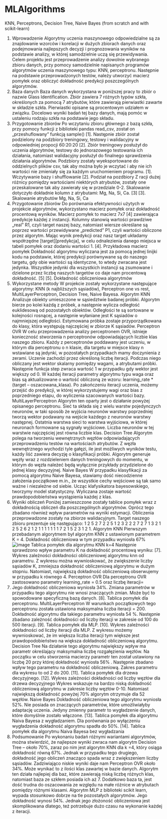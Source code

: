# MLAlgorithms
KNN, Perceptrons, Decision Tree, Naive Bayes (from scratch and with scikit-learn)

1. Wprowadzenie
Algorytmy uczenia maszynowego odpowiedzialne są za znajdowanie wzorców i 
korelacji w dużych zbiorach danych oraz podejmowania najlepszych decyzji i prognozowania 
wyników na podstawie analizy, w której samodzielnie uczą się przewidywania. 
Celem projektu jest przeprowadzenie analizy dowolnie wybranego zbioru danych, przy 
pomocy samodzielnie napisanych programów algorytmów uczenia maszynowego typu: KNN, 
perceptronu. Następnie na podstawie przeprowadzonych testów, należy utworzyć macierz 
pomyłek oraz obliczyć dokładność predykcji poszczególnych algorytmów.
2. Baza danych
Baza danych wykorzystana w poniższej pracy to zbiór o nazwie Glass Identification. 
Zbiór zawiera 7 różnych typów szkła, określonych za pomocą 7 atrybutów, które zawierają 
pierwiastki zawarte w składzie szkła. Pierwiastki opisane są procentowym udziałem w związku. 
Docelowo wyniki badań tej bazy danych, mają pomóc w ustaleniu rodzaju szkła na podstawie 
jego składu. 
3. Przygotowanie zbiorów
Po wczytaniu zbioru głównego z bazą szkła, przy pomocy funkcji z biblioteki pandas 
read_csv, został on „przeshuflowany” funkcją sample() [1]. Następnie zbiór został podzielony 
na podzbiory treningowy, testowy i walidacyjny w odpowiedniej propocji 60:20:20 [2]. Zbiór 
treningowy posłużył do uczenia algorytmów, testowy do jednorazowego testowania ich 
działania, natomiast walidacyjny posłużył do finalnego sprawdzenia działania algorytmów. 
Podzbiory zostały wyeksportowane do oddzielnych plików csv, tak aby można było je wczytać 
i aby nie ich wartości nie zmieniały się za każdym uruchomieniem programu.
[1]. Wczytywanie bazy i shufflowanie
[2]. Podział na pozdbiory
Z racji dużej różnicy pomiędzy wartościami niektórych atrybutów, zostały one 
przeskalowane tak aby zawierały się w przedziale 0-2. Skalowanie dotyczyło dokładnie kolumn 
z atrybutami: Mg, Na, Si, Ca. [3]
[3]. Skalowanie atrybutów Mg, Na, Si, Ca
4. Przygotowanie zbiorów
Do porównania efektywności użytych w projekcie algorytmów, wykorzystano macierz 
pomyłek oraz dokładność procentową wyników. Macierz pomyłek to macierz 7x7 [4]
zawierająca predykcje każdej z instancji. Kolumny stanowią wartości prawdziwe „real” R1,
czyli target naszej bazy, natomiast wiersze określane są poprzez wartości przewidywane 
„predicted” P1, czyli wartości obliczone przez algorytm. Mając wynik predykcji oraz nasz 
target układamy współrzędne [target][predykcja], w celu odnalezienia danego miejsca w tabeli 
pomyłek oraz dodaniu wartości 1.
[4]. Przykładowa macierz pomyłek
Dokładność algorytmu wyliczana jest za pomocą jednej linijki kodu na podstawie, 
której predykcji porównywane są do naszego targetu, gdy obie wartości są identyczne, to 
wtedy zwracana jest jedynka. Wszystkie jedynki dla wszystkich instancji są zsumowane i 
dzielone przez liczbę naszych targetów co daje nam procentową dokładność. [5]
[5]. Dokładność obliczeniowa algorytmów
5. Wykorzystane metody
W projekcie zostały wykorzystane następujące algorytmy: KNN (k najbliższych
sąsiadów), Perceptron one vs rest, MultiLayerPerceptron, Decision Tree, Naive Bayesa.
Algorytm KNN
Analizuje obiekty umieszczone w sąsiedztwie badanej próbki. Algorytm bierze po kolei 
każdą z próbek, a następnie wylicza odległość euklidesową od pozostałych obiektów. 
Odległości te są sortowane w kolejności rosnącej, a następnie wyłaniane jest K sąsiadów o 
najmniejszej odległości. Estymowana próbka zostaje przyporządkowana do klasy, która 
występują najczęściej w zbiorze K sąsiadów.
Perceptron OVR
W celu przeprowadzenia analizy perceptronem OVR, istnieje konieczność stworzenia n 
perceptronów odpowiadających liczbie klas naszego zbioru. Każdy z perceptronów poddawany 
jest uczeniu, w którym dla perceptronu o n klasie, dla targetu w miejsce klasy n wstawiane są 
jedynki, w pozostałych przypadkach mamy doczynienia z zerami. Uczenie zachodzi przez 
określoną liczbę iteracji. Podczas niego obliczany jest wektor skalarny pomiędzy wagami, a 
atrybutami próbki. Następnie funkcja step zwraca wartość 1 w przypadku gdy wektor jest 
większy od 0. W każdej iteracji parametry algorytmu typu waga oraz bias są aktualizowane o 
wartość obliczoną ze wzoru: learning_rate * (target – oszacowana_klasa). Po zakończeniu 
iteracji uczenia, możemy przejść do predykcji, w której wykorzystujemy wagi oraz bias z 
poprzedniego etapu, do wyliczenia szacowanych wartości bazy.
MultiLayerPerceptron
Algorytm ten oparty jest o działanie powyżej opisanego perceptronu. Sieć ta składa się 
z wielu warstw pojedynczych neuronów, w taki sposób że wyjścia neuronów warstwy 
poprzedniej tworzą wektor podawany na wejście każdego z neuronów warstwy następnej.
Ostatnia warstwa sieci to warstwa wyjściowa, w której neuronach formowane są sygnały 
wyjściowe. Liczba neuronów w tej warstwie najczęściej jest równa liczbie klas.
Decision Tree
Algorytm polega na tworzeniu wewnętrznych węzłów odpowiadających 
przeprowadzeniu testów na wartościach atrybutów. Z węzła wewnętrznego wychodzi tyle 
gałęzi, ile jest możliwych wyników testu, każdy liść zawiera decyzję o klasyfikacji próbki. 
Algorytm generuje węzły wraz z rozdzieleniem danych treningowych do momentu, w którym 
do węzła należeć będą wyłącznie przykłady przydzielone do jednej klasy decyzyjnej.
Naive Bayes 
W przypadku klasyfikacji za pomocą algorytmu Naive Bayesa, stawiamy dość 
niecodzienne założenia początkowe m.in., że wszystkie cechy wejściowe są tak samo ważne i 
niezależne od siebie. Ucząc klafysikatora bayesowskiego, tworzymy model statystyczny.
Wyliczana zostaje wartość prawdopodobieństwa wystąpienia każdej z klas. 
6. Wyniki obliczeń
Poniżej zamieszczone zostały tablice pomyłek wraz z dokładnością obliczeń dla 
poszczególnych algorytmów. Oprócz tego zbadano również wpływ parametrów na wyniki 
estymacji. Obliczenia przeprowadzone zostały na zbiorze walidacyjnym. Target naszego zbioru 
prezentuje się następująco: 
1 2 5 2 7 2 2 5 1 2 3 2 2 2 7 2 7 1 3 2 1 2 5 2 6 2 1 2 1 1 1 1 1 1 1 7 2 1 5 2 3 1 2 1.
Algorytm KNN
Pierwszym przebadanym algorytmem był algorytm KNN z ustawionym parametrem K 
= 4. Dokładność obliczeniowa w tym przypadku wyniosła 67%
![image](https://github.com/washaq00/MLAlgorithms/assets/109302076/102c79d0-f334-48be-9e10-75d9f032dcb5)
Tablica pomyłek dla algorytmu KNN k=4
Następnie sprawdzono wpływ parametru K na dokładność procentową wyniku:
[7]. Wykres zależności dokładności obliczeniowej algorytmu knn od parametru.
Z wykresu można wywnioskować, że zwiększenie liczby sąsiadów K, zmniejsza 
dokładność obliczeniową algorytmu w dużym stopniu. Natomiast, największą dokładność 
obliczeniową obserwujemy w przypadku k równego 4.
Perceptron OVR
Dla perceptronu OVR zastosowano parametry learning_rate = 0.5 oraz liczbę iteracji= 
1000. Jego dokładność obliczeniowa wyniosła 34%. Zmiana parametrów w przypadku tego 
algorytmu nie wnosi znaczących zmian. Może być to spowodowane specyficzną bazą danych.
[8]. Tablica pomyłek dla perceptronu. 
MultiLayerPerceptron
W warunkach początkowych tego perceptronu została ustawiona maksymalna liczba 
iteracji = 200. Dokładność algorytmu dla takiego parametru wyniosła 54 %. Następnie zbadano 
zależność dokładności od liczby iteracji w zakresie od 100 do 500 iteracji.
[9]. Tablica pomyłek dla MLP. 
[10]. Wykres zależności dokładności od liczby iteracji dla MLP. 
Z wykresu możemy wywnioskować, że im większa liczba iteracji tym większe jest 
prawdopodobieństwo na większa dokładność obliczeniową algorytmu.
Decision Tree
Na działanie tego algorytmu największy wpływ ma parametr określający maksymalna 
liczbę rozgałęzienia węzłów. Na początku w celu stworzenia macierzy parametr ten został 
ustawiony na liczbę 20 przy której dokładność wyniosła 56% . Następnie zbadano wpływ tego 
parametru na dokładność obliczeniową. Zakres parametru dla wykresu to od 2 do 200.
[11]. Tablica pomyłek dla drzewa decyzyjnego. 
[12]. Wykres zależności dokładności od liczby węzłów dla drzewa decyzyjnego
Wykres wskazuje na bardzo niską dokładność obliczeniową algorytmu w zakresie
liczby węzłów 0-10. Natomiast największą dokładność powyżej 70% algorytm otrzymuje dla 
52 węzłów.
Naive Bayes
Dokładność obliczeniowa tego algorytmu wyniosła 52%. Nie posiada on znaczących 
parametrów, które umożliwiałyby adaptację uczenia. Jedyny zmienny parametr to wygładzenie 
danych, które domyślnie zostało włączone.
[13]. Tablica pomyłek dla algorytmu Naiva Bayesa z wygładzaniem. 
Dla porównania po wyłączeniu wygładzenia dokładność algorytmu spadła do 50%.
[14]. Tablica pomyłek dla algorytmu Naiva Bayesa bez wygładzania
7. Podsumowanie
Po wykonaniu badań różnymi wariantami algorytmów, można stwierdzić, że najlepsze
wyniki zwraca nam algorytm Decision Tree – około 70%, zaraz po nim jest algorytm KNN dla 
k =4, który osiąga dokładność równą 67%. Jednak w przypadku tego drugiego, dokładność jego 
obliczeń znacząco spada wraz z zwiększeniem liczby sąsiadów. Zadziwiająco niskie wyniki 
daje nam Perceptron OVR około 34%. Może wynikać to z ilości klas zawartej w bazie danych. 
Algorytm ten działa najlepiej dla baz, które zawierają niską liczbę różnych klas, natomiast baza 
ze szkłem posiada ich aż 7. Dodatkowo baza ta, jest dość trudna do oszacowania ze względu na 
małe różnice w atrybutach pomiędzy różnymi klasami. Algorytm MLP z biblioteki scikit learn, 
wypada stosunkowo dobrze na tle pozostałych algorytmów. Jego dokładność wynosi 54%. 
Jednak jego złożoność obliczeniowa jest skomplikowana dlatego, też potrzebuje dużo czasu na 
wykonanie każdej z iteracji.
